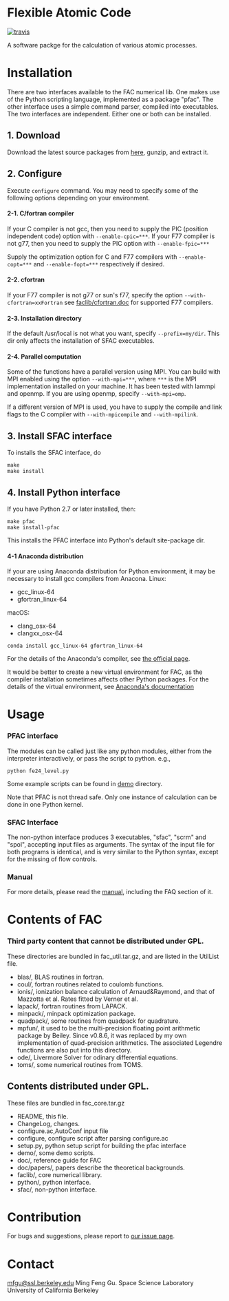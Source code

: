 # Flexible Atomic Code

[![travis](https://travis-ci.org/flexible-atomic-code/fac.svg?branch=master)](https://travis-ci.org/flexible-atomic-code/fac)

A software packge for the calculation of various atomic processes.

# Installation

There are two interfaces available to the FAC numerical lib. One makes use
of the Python scripting language, implemented as a package "pfac".
The other interface uses a simple command parser, compiled into executables.
The two interfaces are independent. Either one or both can be installed.


## 1. Download
Download the latest source packages from
[here](https://github.com/flexible-atomic-code/fac),
gunzip, and extract it.

## 2. Configure
Execute `configure` command.
You may need to specify some of the following options depending on your
environment.

#### 2-1. C/fortran compiler
If your C compiler is not gcc, then you need to supply the PIC (position
independent code) option with `--enable-cpic=***`.
If your F77 compiler is not g77, then you need to supply the PIC
option with `--enable-fpic=***`

Supply the optimization option for C and F77 compilers with
`--enable-copt=***` and `--enable-fopt=***` respectively if desired.

#### 2-2. cfortran
If your F77 compiler is not g77 or sun's f77, specify the option
`--with-cfortran=xxFortran`
see [faclib/cfortran.doc](faclib/cfortran.doc) for supported F77 compilers.

#### 2-3. Installation directory
If the default /usr/local is not what you want, specify `--prefix=my/dir`.
This dir only affects the installation of SFAC executables.

#### 2-4. Parallel computation
Some of the functions have a parallel version using MPI. You can build with MPI
enabled using the option `--with-mpi=***`, where `***` is the MPI implementation
installed on your machine. It has been tested with lammpi and openmp.
If you are using openmp, specify `--with-mpi=omp`.

If a different version of MPI is used, you have to supply the compile and link
flags to the C compiler with `--with-mpicompile` and `--with-mpilink`.


## 3. Install SFAC interface
To installs the SFAC interface, do
```
make
make install
```

## 4. Install Python interface
If you have Python 2.7 or later installed, then:
```
make pfac
make install-pfac
```
This installs the PFAC interface into Python's default site-package dir.

#### 4-1 Anaconda distribution
If your are using Anaconda distribution for Python environment, it may be
necessary to install gcc compilers from Anacona.
Linux:
+ gcc_linux-64
+ gfortran_linux-64  

macOS:
+ clang_osx-64
+ clangxx_osx-64
```
conda install gcc_linux-64 gfortran_linux-64
```
For the details of the Anaconda's compiler, see [the official page](https://conda.io/docs/user-guide/tasks/build-packages/compiler-tools.html).

It would be better to create a new virtual environment for FAC, as the compiler
installation sometimes affects other Python packages.
For the details of the virtual environment, see [Anaconda's documentation](https://conda.io/docs/user-guide/tasks/manage-python.html#installing-a-different-version-of-python)


# Usage

### PFAC interface

The modules can be called just like any python modules, either from the
interpreter interactively, or pass the script to python.
e.g.,
```
python fe24_level.py
```
Some example scripts can be found in [demo](demo) directory.

Note that PFAC is not thread safe. Only one instance of calculation can be done
in one Python kernel.


### SFAC Interface

The non-python interface produces 3 executables, "sfac", "scrm" and "spol",
accepting input files as arguments. The syntax of the input file for both
programs is identical, and is very similar to the Python syntax, except for
the missing of flow controls.


### Manual

For more details, please read the [manual](https://github.com/flexible-atomic-code/fac/blob/release-pdf/manual.pdf), including the FAQ section of it.


# Contents of FAC

### Third party content that cannot be distributed under GPL.

These directories are bundled in fac_util.tar.gz,
and are listed in the UtilList file.
+ blas/,       BLAS routines in fortran.
+ coul/,       fortran routines related to coulomb functions.
+ ionis/,      ionization balance calculation of Arnaud&Raymond,
and that of Mazzotta et al. Rates fitted by Verner et al.
+ lapack/,     fortran routines from LAPACK.
+ minpack/,    minpack optimization package.
+ quadpack/,   some routines from quadpack for quadrature.
+ mpfun/,      it used to be the multi-precision floating point arithmetic
package by Beiley. Since v0.8.6, it was replaced by my own implementation of
quad-precision arithmetics. The associated Legendre functions are also put into
this directory.
+ ode/,	     Livermore Solver for odinary differential equations.
+ toms/,       some numerical routines from TOMS.

## Contents distributed under GPL.

These files are bundled in fac_core.tar.gz
+ README,      this file.
+ ChangeLog,   changes.
+ configure.ac,AutoConf input file
+ configure,   configure script after parsing configure.ac
+ setup.py,    python setup script for building the pfac interface
+ demo/,       some demo scripts.
+ doc/,        reference guide for FAC
+ doc/papers/, papers describe the theoretical backgrounds.
+ faclib/,     core numerical library.
+ python/,     python interface.
+ sfac/,       non-python interface.


# Contribution

For bugs and suggestions, please report to
[our issue page](https://github.com/flexible-atomic-code/fac/issues).


# Contact

mfgu@ssl.berkeley.edu
Ming Feng Gu.
Space Science Laboratory
University of California Berkeley
